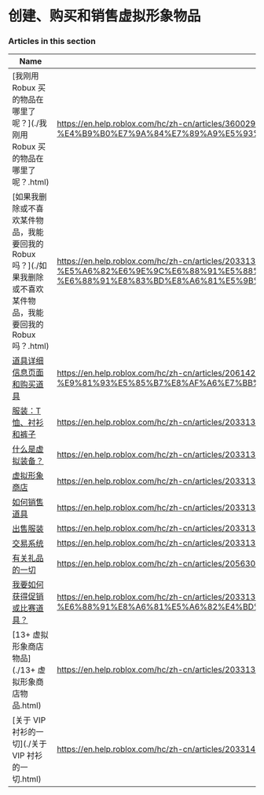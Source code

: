 # 创建、购买和销售虚拟形象物品  
### Articles in this section
Name|URL
-|-
[我刚用 Robux 买的物品在哪里了呢？](./我刚用 Robux 买的物品在哪里了呢？.html) |https://en.help.roblox.com/hc/zh-cn/articles/360029542532-%E6%88%91%E5%88%9A%E7%94%A8-Robux-%E4%B9%B0%E7%9A%84%E7%89%A9%E5%93%81%E5%9C%A8%E5%93%AA%E9%87%8C%E4%BA%86%E5%91%A2-
[如果我删除或不喜欢某件物品，我能要回我的 Robux 吗？](./如果我删除或不喜欢某件物品，我能要回我的 Robux 吗？.html) |https://en.help.roblox.com/hc/zh-cn/articles/203313290-%E5%A6%82%E6%9E%9C%E6%88%91%E5%88%A0%E9%99%A4%E6%88%96%E4%B8%8D%E5%96%9C%E6%AC%A2%E6%9F%90%E4%BB%B6%E7%89%A9%E5%93%81-%E6%88%91%E8%83%BD%E8%A6%81%E5%9B%9E%E6%88%91%E7%9A%84-Robux-%E5%90%97-
[道具详细信息页面和购买道具](./道具详细信息页面和购买道具.html) |https://en.help.roblox.com/hc/zh-cn/articles/206142306-%E9%81%93%E5%85%B7%E8%AF%A6%E7%BB%86%E4%BF%A1%E6%81%AF%E9%A1%B5%E9%9D%A2%E5%92%8C%E8%B4%AD%E4%B9%B0%E9%81%93%E5%85%B7
[服装：T恤、衬衫和裤子](./服装：T恤、衬衫和裤子.html) |https://en.help.roblox.com/hc/zh-cn/articles/203313170-%E6%9C%8D%E8%A3%85-T%E6%81%A4-%E8%A1%AC%E8%A1%AB%E5%92%8C%E8%A3%A4%E5%AD%90
[什么是虚拟装备？](./什么是虚拟装备？.html) |https://en.help.roblox.com/hc/zh-cn/articles/203313630-%E4%BB%80%E4%B9%88%E6%98%AF%E8%99%9A%E6%8B%9F%E8%A3%85%E5%A4%87-
[虚拟形象商店](./虚拟形象商店.html) |https://en.help.roblox.com/hc/zh-cn/articles/203313300-%E8%99%9A%E6%8B%9F%E5%BD%A2%E8%B1%A1%E5%95%86%E5%BA%97
[如何销售道具](./如何销售道具.html) |https://en.help.roblox.com/hc/zh-cn/articles/203313260-%E5%A6%82%E4%BD%95%E9%94%80%E5%94%AE%E9%81%93%E5%85%B7
[出售服装](./出售服装.html) |https://en.help.roblox.com/hc/zh-cn/articles/203313180-%E5%87%BA%E5%94%AE%E6%9C%8D%E8%A3%85
[交易系统](./交易系统.html) |https://en.help.roblox.com/hc/zh-cn/articles/203313310-%E4%BA%A4%E6%98%93%E7%B3%BB%E7%BB%9F
[有关礼品的一切](./有关礼品的一切.html) |https://en.help.roblox.com/hc/zh-cn/articles/205630374-%E6%9C%89%E5%85%B3%E7%A4%BC%E5%93%81%E7%9A%84%E4%B8%80%E5%88%87
[我要如何获得促销或比赛道具？](./我要如何获得促销或比赛道具？.html) |https://en.help.roblox.com/hc/zh-cn/articles/203313270-%E6%88%91%E8%A6%81%E5%A6%82%E4%BD%95%E8%8E%B7%E5%BE%97%E4%BF%83%E9%94%80%E6%88%96%E6%AF%94%E8%B5%9B%E9%81%93%E5%85%B7-
[13+ 虚拟形象商店物品](./13+ 虚拟形象商店物品.html) |https://en.help.roblox.com/hc/zh-cn/articles/203313320-13-%E8%99%9A%E6%8B%9F%E5%BD%A2%E8%B1%A1%E5%95%86%E5%BA%97%E7%89%A9%E5%93%81
[关于 VIP 衬衫的一切](./关于 VIP 衬衫的一切.html) |https://en.help.roblox.com/hc/zh-cn/articles/203314080-%E5%85%B3%E4%BA%8E-VIP-%E8%A1%AC%E8%A1%AB%E7%9A%84%E4%B8%80%E5%88%87